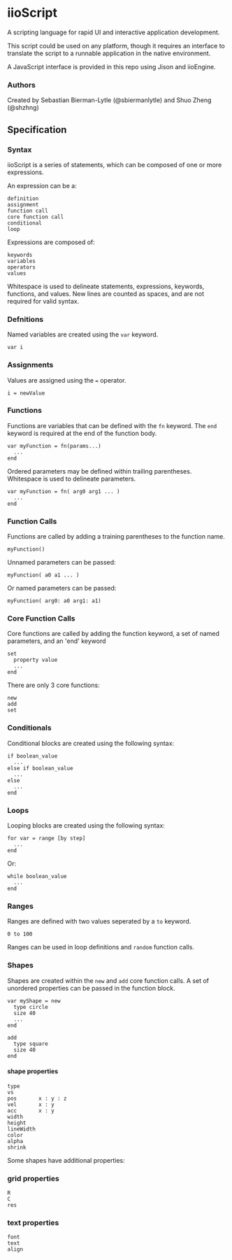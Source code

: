 # iioScript

A scripting language for rapid UI and interactive application development.

This script could be used on any platform, though it requires an interface to translate the script to a runnable application in the native environment.

A JavaScript interface is provided in this repo using Jison and iioEngine.

### Authors

Created by Sebastian Bierman-Lytle (@sbiermanlytle) and Shuo Zheng (@shzhng)

## Specification

### Syntax

iioScript is a series of statements, which can be composed of one or more expressions.

An expression can be a:
```
definition
assignment
function call
core function call
conditional
loop
```

Expressions are composed of:
```
keywords
variables
operators
values
```

Whitespace is used to delineate statements, expressions, keywords, functions, and values. New lines are counted as spaces, and are not required for valid syntax.

### Defnitions

Named variables are created using the `var` keyword.
```
var i
```

### Assignments

Values are assigned using the `=` operator.
```
i = newValue
```

### Functions

Functions are variables that can be defined with the `fn` keyword. The `end` keyword is required at the end of the function body.
```
var myFunction = fn(params...)
  ...
end
```

Ordered parameters may be defined within trailing parentheses. Whitespace is used to delineate parameters.
```
var myFunction = fn( arg0 arg1 ... )
  ...
end
```

### Function Calls

Functions are called by adding a training parentheses to the function name.
```
myFunction()
```

Unnamed parameters can be passed:
```
myFunction( a0 a1 ... )
```

Or named parameters can be passed:
```
myFunction( arg0: a0 arg1: a1)
```

### Core Function Calls

Core functions are called by adding the function keyword, a set of named parameters, and an 'end' keyword
```
set
  property value 
  ...
end
```

There are only 3 core functions:
```
new
add
set
```

### Conditionals

Conditional blocks are created using the following syntax:
```
if boolean_value
  ...
else if boolean_value
  ...
else
  ...
end
```

### Loops

Looping blocks are created using the following syntax:
```
for var = range [by step]
  ...
end
```

Or:

```
while boolean_value
  ...
end
```

### Ranges
  
Ranges are defined with two values seperated by a `to` keyword.
```
0 to 100
```

Ranges can be used in loop definitions and `random` function calls.

### Shapes

Shapes are created within the `new` and `add` core function calls. A set of unordered properties can be passed in the function block.
```
var myShape = new 
  type circle
  size 40
  ...
end
```

```
add
  type square
  size 40
end
```

#### shape properties
```
type
vs
pos       x : y : z
vel       x : y
acc       x : y
width
height
lineWidth
color
alpha
shrink
```

Some shapes have additional properties:

### grid properties
```
R
C
res
```

### text properties
```
font
text
align
```
